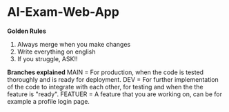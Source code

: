 # AI-Exam-Web-App
****Golden Rules****
1. Always merge when you make changes
2. Write everything on english
3. If you struggle, ASK!!

****Branches explained****
MAIN = For production, when the code is tested thoroughly and is ready for deployment.
DEV = For further implementation of the code to integrate with each other, for testing and when the the feature is "ready".
FEATUER = A feature that you are working on, can be for example a profile login page.
